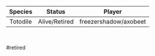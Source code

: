|Species|Status|Player|
|:-:|:-:|:-:|
| Totodile | Alive/Retired | freezershadow/axobeet |
<br/>

#retired